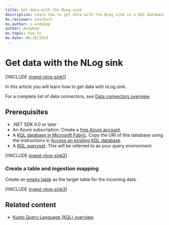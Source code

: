 ```yaml
---
title: Get data with the NLog sink 
description: Learn how to get data with the NLog sink in a KQL database in Real-Time Intelligence.
ms.reviewer: yaschust 
ms.author: v-andykop
author: AndyKop
ms.topic: how-to
ms.date: 06/30/2024
---
```

# Get data with the NLog sink

[!INCLUDE [ingest-nlog-sink1](~/../data-explorer/includes/cross-repo/ingest-nlog-sink1.md)]

In this article you will learn how to get data with nLog sink.

For a complete list of data connectors, see [Data connectors overview](/azure/data-explorer/integrate-data-overview).
<!-- Update this link to the RTI Get data overview, once it is created and merged -->

## Prerequisites

* .NET SDK 6.0 or later
* An Azure subscription. Create a [free Azure account](https://azure.microsoft.com/free/).
* A [KQL database in Microsoft Fabric](create-database.md). Copy the URI of this database using the instructions in [Access an existing KQL database](access-database-copy-uri.md).
* A [KQL queryset](kusto-query-set.md). This will be referred to as your query environment.

[!INCLUDE [ingest-nlog-sink2](~/../data-explorer/includes/cross-repo/ingest-nlog-sink2.md)]

### Create a table and ingestion mapping

Create an [empty table](create-empty-table.md) as the target table for the incoming data.

[!INCLUDE [ingest-nlog-sink3](~/../data-explorer/data-explorer/includes/cross-repo/ingest-nlog-sink3.md)]

## Related content

* [Kusto Query Language (KQL) overview](/azure/data-explorer/kusto/query/index)
